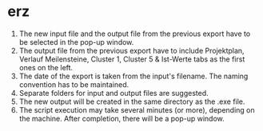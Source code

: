 # erz

1. The new input file and the output file from the previous export have to be selected in the pop-up window.
2. The output file from the previous export have to include Projektplan, Verlauf Meilensteine, Cluster 1, Cluster 5 & Ist-Werte tabs as the first ones on the left.
3. The date of the export is taken from the input's filename. The naming convention has to be maintained.
4. Separate folders for input and output files are suggested.
5. The new output will be created in the same directory as the .exe file.
6. The script execution may take several minutes (or more), depending on the machine. After completion, there will be a pop-up window.
